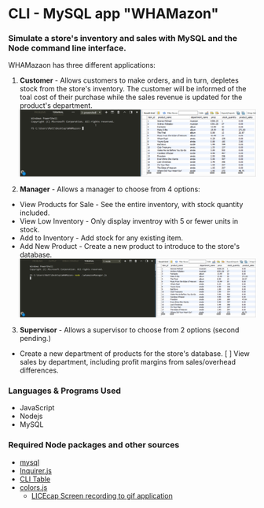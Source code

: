 # CLI - MySQL app "WHAMazon"

### Simulate a store's inventory and sales with MySQL and the Node command line interface.
WHAMazaon has three different applications:
1. **Customer** - Allows customers to make orders, and in turn, depletes stock from the store's inventory. The customer will be informed of the toal cost of their purchase while the sales revenue is updated for the product's department.
![](images/whamazonCustomer.gif)

2. **Manager** - Allows a manager to choose from 4 options:
  * View Products for Sale - See the entire inventory, with stock quantity included.
  * View Low Inventory - Only display inventroy with 5 or fewer units in stock.
  * Add to Inventory - Add stock for any existing item.
  * Add New Product - Create a new product to introduce to the store's database.
![](images/whamazonManager.gif)

3. **Supervisor** - Allows a supervisor to choose from 2 options (second pending.)
  * Create a new department of products for the store's database.
  [ ] View sales by department, including profit margins from sales/overhead differences.

### Languages & Programs Used
* JavaScript
* Nodejs
* MySQL

### Required Node packages and other sources
* [mysql](https://www.npmjs.com/package/mysql)
* [Inquirer.js](https://www.npmjs.com/package/inquirer#examples)
* [CLI Table](https://www.npmjs.com/package/cli-table)
* [colors.js](https://www.npmjs.com/package/colors)
  * [LICEcap Screen recording to gif application](https://www.cockos.com/licecap/)
